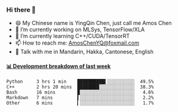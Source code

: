 ### Hi there 👋
- 😄 My Chinese name is YingQin Chen, just call me Amos Chen
- 🔭 I’m currently working on MLSys, TensorFlow/XLA
- 🌱 I’m currently learning C++/CUDA/TensorRT
- 📫 How to reach me: AmosChenYQ@foxmail.com
- 💬 Talk with me in Mandarin, Hakka, Cantonese, English

<!-- waka-box start -->
#### <a href="https://gist.github.com/becb911736b10de673d72f2a472b1e52" target="_blank">📊 Development breakdown of last week</a>
```text
Python     3 hrs 1 min    ██████████▍░░░░░░░░░░  49.5%
C++        2 hrs 20 mins  ████████░░░░░░░░░░░░░  38.3%
Bash       16 mins        ▉░░░░░░░░░░░░░░░░░░░░   4.6%
Markdown   7 mins         ▍░░░░░░░░░░░░░░░░░░░░   2.2%
Other      6 mins         ▎░░░░░░░░░░░░░░░░░░░░   1.7%
```
<!-- waka-box end -->


<!--
**AmosChenYQ/AmosChenYQ** is a ✨ _special_ ✨ repository because its `README.md` (this file) appears on your GitHub profile.

Here are some ideas to get you started:

- 🔭 I’m currently working on 
- 🌱 I’m currently learning ...
- 👯 I’m looking to collaborate on ...
- 🤔 I’m looking for help with ...
- 📫 How to reach me: AmosChenYQ@foxmail.com
- 😄 Pronouns: ...
- ⚡ Fun fact: ...
-->
